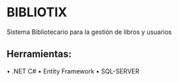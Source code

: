 # BIBLIOTIX
Sistema Bibliotecario para la gestión de libros y usuarios 
## Herramientas:
•	.NET C#
•	Entity Framework
•	SQL-SERVER
